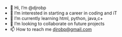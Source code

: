 - 👋 Hi, I’m @djrobp
- 👀 I’m interested in starting a career in coding and iT
- 🌱 I’m currently learning html, python, java,c+
- 💞️ I’m looking to collaborate on future projects
- 📫 How to reach me djrobp@gmail.com

<!---
djrobp/djrobp is a ✨ special ✨ repository because its `README.md` (this file) appears on your GitHub profile.
You can click the Preview link to take a look at your changes.
--->
